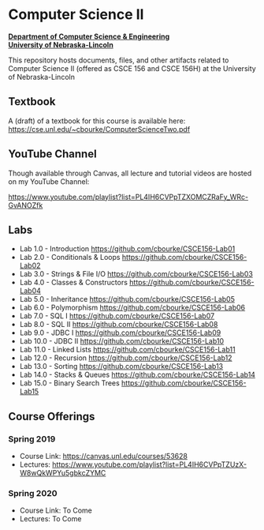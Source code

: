 # Computer Science II
**[Department of Computer Science & Engineering](https://cse.unl.edu)**  
**[University of Nebraska-Lincoln](https://unl.edu)**

This repository hosts documents, files, and other artifacts
related to Computer Science II (offered as CSCE 156 and CSCE 156H) at 
the University of Nebraska-Lincoln

## Textbook

A (draft) of a textbook for this course is available here: https://cse.unl.edu/~cbourke/ComputerScienceTwo.pdf

## YouTube Channel

Though available through Canvas, all lecture and tutorial videos are hosted on my YouTube Channel:

https://www.youtube.com/playlist?list=PL4IH6CVPpTZXOMCZRaFy_WRc-GvANOZfk

## Labs

- Lab 1.0 - Introduction https://github.com/cbourke/CSCE156-Lab01
- Lab 2.0 - Conditionals & Loops https://github.com/cbourke/CSCE156-Lab02
- Lab 3.0 - Strings & File I/O https://github.com/cbourke/CSCE156-Lab03
- Lab 4.0 - Classes & Constructors https://github.com/cbourke/CSCE156-Lab04
- Lab 5.0 - Inheritance https://github.com/cbourke/CSCE156-Lab05
- Lab 6.0 - Polymorphism https://github.com/cbourke/CSCE156-Lab06
- Lab 7.0 - SQL I https://github.com/cbourke/CSCE156-Lab07
- Lab 8.0 - SQL II https://github.com/cbourke/CSCE156-Lab08
- Lab 9.0 - JDBC I https://github.com/cbourke/CSCE156-Lab09
- Lab 10.0 - JDBC II https://github.com/cbourke/CSCE156-Lab10
- Lab 11.0 - Linked Lists https://github.com/cbourke/CSCE156-Lab11
- Lab 12.0 - Recursion https://github.com/cbourke/CSCE156-Lab12
- Lab 13.0 - Sorting https://github.com/cbourke/CSCE156-Lab13
- Lab 14.0 - Stacks & Queues https://github.com/cbourke/CSCE156-Lab14
- Lab 15.0 - Binary Search Trees https://github.com/cbourke/CSCE156-Lab15

## Course Offerings

### Spring 2019 

- Course Link: https://canvas.unl.edu/courses/53628
- Lectures: https://www.youtube.com/playlist?list=PL4IH6CVPpTZUzX-W8wQkWPYu5gbkcZYMC

### Spring 2020

- Course Link: To Come
- Lectures: To Come

